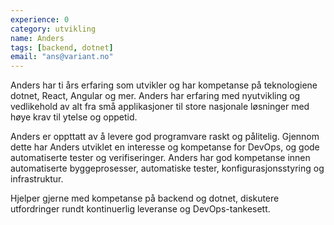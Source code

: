 ```yaml
---
experience: 0
category: utvikling
name: Anders
tags: [backend, dotnet]
email: "ans@variant.no"
---
```


Anders har ti års erfaring som utvikler og har kompetanse på teknologiene
dotnet, React, Angular og mer. Anders har erfaring med nyutvikling og
vedlikehold av alt fra små applikasjoner til store nasjonale løsninger med høye
krav til ytelse og oppetid.

Anders er oppttatt av å levere god programvare raskt og pålitelig. Gjennom dette
har Anders utviklet en interesse og kompetanse for DevOps, og gode automatiserte
tester og verifiseringer. Anders har god kompetanse innen automatiserte
byggeprosesser, automatiske tester, konfigurasjonsstyring og infrastruktur.

Hjelper gjerne med kompetanse på backend og dotnet, diskutere utfordringer rundt
kontinuerlig leveranse og DevOps-tankesett.
